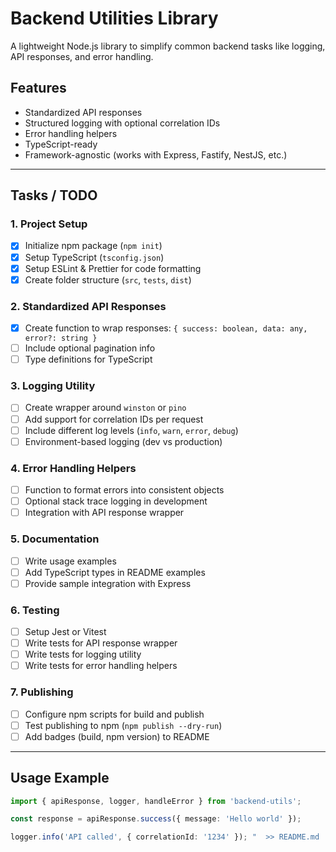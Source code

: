 # Backend Utilities Library

A lightweight Node.js library to simplify common backend tasks like logging, API responses, and error handling.

## Features

- Standardized API responses
- Structured logging with optional correlation IDs
- Error handling helpers
- TypeScript-ready
- Framework-agnostic (works with Express, Fastify, NestJS, etc.)

---

## Tasks / TODO

### 1. Project Setup
- [x] Initialize npm package (`npm init`)
- [x] Setup TypeScript (`tsconfig.json`)
- [x] Setup ESLint & Prettier for code formatting
- [x] Create folder structure (`src`, `tests`, `dist`)

### 2. Standardized API Responses
- [x] Create function to wrap responses: `{ success: boolean, data: any, error?: string }`
- [ ] Include optional pagination info
- [ ] Type definitions for TypeScript

### 3. Logging Utility
- [ ] Create wrapper around `winston` or `pino`
- [ ] Add support for correlation IDs per request
- [ ] Include different log levels (`info`, `warn`, `error`, `debug`)
- [ ] Environment-based logging (dev vs production)

### 4. Error Handling Helpers
- [ ] Function to format errors into consistent objects
- [ ] Optional stack trace logging in development
- [ ] Integration with API response wrapper

### 5. Documentation
- [ ] Write usage examples
- [ ] Add TypeScript types in README examples
- [ ] Provide sample integration with Express

### 6. Testing
- [ ] Setup Jest or Vitest
- [ ] Write tests for API response wrapper
- [ ] Write tests for logging utility
- [ ] Write tests for error handling helpers

### 7. Publishing
- [ ] Configure npm scripts for build and publish
- [ ] Test publishing to npm (`npm publish --dry-run`)
- [ ] Add badges (build, npm version) to README

---

## Usage Example

```ts
import { apiResponse, logger, handleError } from 'backend-utils';

const response = apiResponse.success({ message: 'Hello world' });

logger.info('API called', { correlationId: '1234' }); "  >> README.md

